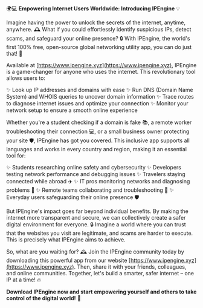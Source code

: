🌍💻 **Empowering Internet Users Worldwide: Introducing IPEngine** 💡

Imagine having the power to unlock the secrets of the internet, anytime, anywhere. 🕰️ What if you could effortlessly identify suspicious IPs, detect scams, and safeguard your online presence? 🔒 With IPEngine, the world's first 100% free, open-source global networking utility app, you can do just that! 🚀

Available at [https://www.ipengine.xyz](https://www.ipengine.xyz), IPEngine is a game-changer for anyone who uses the internet. This revolutionary tool allows users to:

✨ Look up IP addresses and domains with ease
✨ Run DNS (Domain Name System) and WHOIS queries to uncover domain information
✨ Trace routes to diagnose internet issues and optimize your connection
✨ Monitor your network setup to ensure a smooth online experience

Whether you're a student checking if a domain is fake 📚, a remote worker troubleshooting their connection 💻, or a small business owner protecting your site 🛡️, IPEngine has got you covered. This inclusive app supports all languages and works in every country and region, making it an essential tool for:

✨ Students researching online safety and cybersecurity
✨ Developers testing network performance and debugging issues
✨ Travelers staying connected while abroad ✈️
✨ IT pros monitoring networks and diagnosing problems 💸
✨ Remote teams collaborating and troubleshooting 🌟
✨ Everyday users safeguarding their online presence 🛡️

But IPEngine's impact goes far beyond individual benefits. By making the internet more transparent and secure, we can collectively create a safer digital environment for everyone. 🔒 Imagine a world where you can trust that the websites you visit are legitimate, and scams are harder to execute. This is precisely what IPEngine aims to achieve.

So, what are you waiting for? 🕰️ Join the IPEngine community today by downloading this powerful app from our website [https://www.ipengine.xyz](https://www.ipengine.xyz). Then, share it with your friends, colleagues, and online communities. Together, let's build a smarter, safer internet – one IP at a time! 🔥

**Download IPEngine now and start empowering yourself and others to take control of the digital world!** 🚀